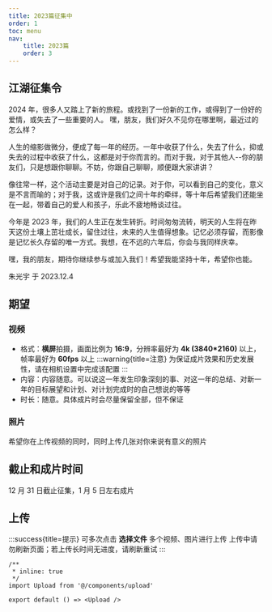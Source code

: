 ```yaml
---
title: 2023篇征集中
order: 1
toc: menu
nav:
    title: 2023篇
    order: 3
---
```


## 江湖征集令

2024 年，很多人又踏上了新的旅程。或找到了一份新的工作，或得到了一份好的爱情，或失去了一些重要的人。
嘿，朋友，我们好久不见你在哪里啊，最近过的怎么样？

人生的缩影做微分，便成了每一年的经历。一年中收获了什么，失去了什么，抑或失去的过程中收获了什么，这都是对于你而言的。而对于我，对于其他人--你的朋友们，只是想跟你聊聊。不妨，你跟自己聊聊，顺便跟大家讲讲？

像往常一样，这个活动主要是对自己的记录。对于你，可以看到自己的变化，意义是不言而喻的；对于我，这或许是我们之间十年的牵绊，等十年后希望我们还能坐在一起，带着自己的爱人和孩子，乐此不疲地畅谈过往。

今年是 2023 年，我们的人生正在发生转折。时间匆匆流转，明天的人生将在昨天这份土壤上茁壮成长，留住过往，未来的人生值得想象。记忆必须存留，而影像是记忆长久存留的唯一方式。我想，在不远的六年后，你会与我同样庆幸。

嘿，我的朋友，期待你继续参与或加入我们！希望我能坚持十年，希望你也能。

朱光宇 于 2023.12.4

## 期望

### 视频

-   格式：**横屏**拍摄，画面比例为 **16:9**，分辨率最好为 **4k (3840\*2160)** 以上，帧率最好为 **60fps** 以上
    :::warning{title=注意}
    为保证成片效果和历史发展性，请在相机设置中完成该配置
    :::
-   内容：内容随意。可以说这一年发生印象深刻的事、对这一年的总结、对新一年的目标展望和计划、对计划完成时的自己想说的等等
-   时长：随意。具体成片时会尽量保留全部，但不保证

### 照片

希望你在上传视频的同时，同时上传几张对你来说有意义的照片

## 截止和成片时间

12 月 31 日截止征集，1 月 5 日左右成片

## 上传

:::success{title=提示}
可多次点击 **选择文件** 多个视频、图片进行上传
上传中请勿刷新页面；若上传长时间无进度，请刷新重试
:::

```tsx
/**
 * inline: true
 */
import Upload from '@/components/upload'

export default () => <Upload />
```
